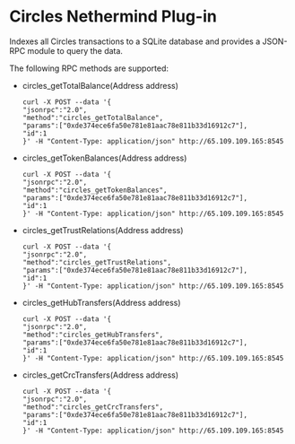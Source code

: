 # Circles Nethermind Plug-in
Indexes all Circles transactions to a SQLite database and provides a JSON-RPC module to query the data.

The following RPC methods are supported:
* circles_getTotalBalance(Address address)
    ```shell
    curl -X POST --data '{
    "jsonrpc":"2.0",
    "method":"circles_getTotalBalance",
    "params":["0xde374ece6fa50e781e81aac78e811b33d16912c7"],
    "id":1
    }' -H "Content-Type: application/json" http://65.109.109.165:8545
    ```
* circles_getTokenBalances(Address address)
    ```shell
    curl -X POST --data '{
    "jsonrpc":"2.0",
    "method":"circles_getTokenBalances",
    "params":["0xde374ece6fa50e781e81aac78e811b33d16912c7"],
    "id":1
    }' -H "Content-Type: application/json" http://65.109.109.165:8545
    ```
* circles_getTrustRelations(Address address)
    ```shell
    curl -X POST --data '{
    "jsonrpc":"2.0",
    "method":"circles_getTrustRelations",
    "params":["0xde374ece6fa50e781e81aac78e811b33d16912c7"],
    "id":1
    }' -H "Content-Type: application/json" http://65.109.109.165:8545
    ```
* circles_getHubTransfers(Address address)
    ```shell
    curl -X POST --data '{
    "jsonrpc":"2.0",
    "method":"circles_getHubTransfers",
    "params":["0xde374ece6fa50e781e81aac78e811b33d16912c7"],
    "id":1
    }' -H "Content-Type: application/json" http://65.109.109.165:8545
    ```
* circles_getCrcTransfers(Address address)
    ```shell
    curl -X POST --data '{
    "jsonrpc":"2.0",
    "method":"circles_getCrcTransfers",
    "params":["0xde374ece6fa50e781e81aac78e811b33d16912c7"],
    "id":1
    }' -H "Content-Type: application/json" http://65.109.109.165:8545
    ```
